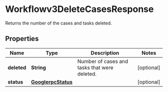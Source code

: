 

# Workflowv3DeleteCasesResponse

Returns the number of the cases and tasks deleted.

## Properties

| Name | Type | Description | Notes |
|------------ | ------------- | ------------- | -------------|
|**deleted** | **String** | Number of cases and tasks that were deleted. |  [optional] |
|**status** | [**GooglerpcStatus**](GooglerpcStatus.md) |  |  [optional] |



